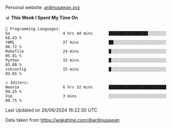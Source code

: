 Personal website: [ardinusawan.xyz](https://ardinusawan.xyz)

<!--START_SECTION:waka-->
📊 **This Week I Spent My Time On** 

```text
💬 Programming Languages: 
Go                       4 hrs 44 mins       █████████████████░░░░░░░░   68.43 % 
YAML                     27 mins             ██░░░░░░░░░░░░░░░░░░░░░░░   06.72 % 
Makefile                 24 mins             █░░░░░░░░░░░░░░░░░░░░░░░░   05.81 % 
Python                   15 mins             █░░░░░░░░░░░░░░░░░░░░░░░░   03.80 % 
sshconfig                15 mins             █░░░░░░░░░░░░░░░░░░░░░░░░   03.65 % 

🔥 Editors: 
Neovim                   6 hrs 52 mins       █████████████████████████   99.25 % 
Vim                      3 mins              ░░░░░░░░░░░░░░░░░░░░░░░░░   00.75 % 
```


 Last Updated on 26/06/2024 16:22:30 UTC
<!--END_SECTION:waka-->
Data taken from https://wakatime.com/@ardinusawan
